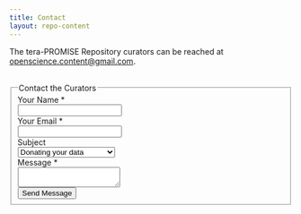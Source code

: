 ```yaml
---
title: Contact
layout: repo-content
---
```



The tera-PROMISE Repository curators can be reached at [openscience.content@gmail.com](mailto:openscience.content@gmail.com).

<br>

<form class="form-horizontal" action="//formspree.io/openscience.content@gmail.com" method="POST">
<fieldset>

<!-- Title -->
<legend>Contact the Curators</legend>

<!-- Text input-->
<div class="form-group">
  <label class="col-md-4 control-label" for="name">Your Name *</label>  
  <div class="col-md-6">
  <input id="name" name="name" type="text" placeholder="" class="form-control input-md" required="">
    
  </div>
</div>

<!-- Text input-->
<div class="form-group">
  <label class="col-md-4 control-label" for="email">Your Email *</label>  
  <div class="col-md-6">
  <input id="email" name="email" type="email" placeholder="" class="form-control input-md" required="">
    
  </div>
</div>

<!-- Select Basic -->
<div class="form-group">
  <label class="col-md-4 control-label" for="subject">Subject</label>
  <div class="col-md-6">
    <select id="subject" name="subject" class="form-control">
      <option value="Donating data">Donating your data</option>
      <option value="Inquiries">Inquiries</option>
      <option value="Feedback on the website">Feedback on this website</option>
      <option value="Other">Other</option>
    </select>
  </div>
</div>

<!-- Textarea -->
<div class="form-group">
  <label class="col-md-4 control-label" for="message">Message *</label>
  <div class="col-md-4">                     
    <textarea class="form-control" id="message" name="message"></textarea>
  </div>
</div>

<!-- Button -->
<div class="form-group">
  <label class="col-md-4 control-label" for="send-button"></label>
  <div class="col-md-4">
    <button id="send-button" name="send-button" class="btn btn-primary" type="submit">Send Message</button>
  </div>
</div>

<!-- Formspree hidden fields -->
<input type="hidden" name="_next" value="//openscience.us/repo" />
<input type="hidden" name="_subject" value="New message from tera-PROMISE contact form" />
<input type="text" name="_gotcha" style="display:none" />


</fieldset>
</form>

